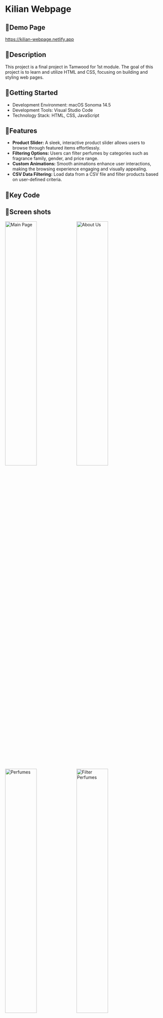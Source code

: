 # Kilian Webpage
## 🌻Demo Page
https://kilian-webpage.netlify.app

## 🌻Description
This project is a final project in Tamwood for 1st module.
The goal of this project is to learn and utilize HTML and CSS, focusing on building and styling web pages.

## 🌻Getting Started
- Development Environment: macOS Sonoma 14.5
- Development Tools: Visual Studio Code
- Technology Stack: HTML, CSS, JavaScript

## 🌻Features
- **Product Slider:** A sleek, interactive product slider allows users to browse through featured items effortlessly.
- **Filtering Options:** Users can filter perfumes by categories such as fragrance family, gender, and price range.
- **Custom Animations:** Smooth animations enhance user interactions, making the browsing experience engaging and visually appealing.
- **CSV Data Filtering:** Load data from a CSV file and filter products based on user-defined criteria.

## 🌻Key Code

## 🌻Screen shots
<p float="left">
  <img src="https://github.com/user-attachments/assets/bad2226e-5cb9-49dc-9291-6851e52c6cad" alt="Main Page" width="45%" />
  <img src="https://github.com/user-attachments/assets/a09fac6a-2908-40a4-aade-cf86a884e673" alt="About Us" width="45%" />
</p>

<p float="left">
  <img src="https://github.com/user-attachments/assets/9df95658-2668-4c77-958a-5ce09dc3cde0" alt="Perfumes" width="45%" />
  <img src="https://github.com/user-attachments/assets/4ea173c9-f76e-42ca-a102-38ee23eb3513" alt="Filter Perfumes" width="45%" />
</p>

<p float="left">
  <img src="https://github.com/user-attachments/assets/6c9f3fdc-6208-4e28-9be2-ec69382b9eb6" alt="Perfume Detail" width="45%" />
</p>

<p float="left">
  <img src="https://github.com/user-attachments/assets/fddd2fac-c405-47de-b556-24e6ddb2ba09" alt="Sign In" width="45%" />
  <img src="https://github.com/user-attachments/assets/93a264c3-dd79-46f6-a2cd-a1e8e9d87e5e" alt="Sign Up" width="45%" />
</p>
